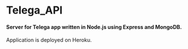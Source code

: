 # Telega_API
#### Server for Telega app written in Node.js using Express and MongoDB.  

Application is deployed on Heroku.
